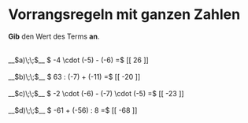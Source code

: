 <!--
version:  0.0.1

language: de

@style
main > *:not(:last-child) {
  margin-bottom: 3rem;
}

input {
    text-align: center;
}

.flex-container {
    display: flex;
    flex-wrap: wrap;
    align-items: stretch;
    gap: 20px;
}

.flex-child {
    flex: 1;
    min-width: 350px;
    margin-right: 20px;
}

@media (max-width: 400px) {
    .flex-child {
        flex: 100%;
        margin-right: 0;
    }
}
@end

formula: \carry   \textcolor{red}{\scriptsize #1}
formula: \digit   \rlap{\carry{#1}}\phantom{#2}#2
formula: \permil  \text{‰}

import: https://raw.githubusercontent.com/LiaTemplates/Tikz-Jax/main/README.md

script: https://cdn.jsdelivr.net/gh/LiaTemplates/Tikz-Jax@main/dist/index.js


tags: Vorrangsregeln, Negative Zahlen, leicht, niedrig, Angeben

comment: Rechne mit ganzen Zahlen im Kopf. Beachte die Vorrangsregeln.

author: Martin Lommatzsch

-->




# Vorrangsregeln mit ganzen Zahlen

**Gib** den Wert des Terms **an**.

<section class="flex-container">

<div class="flex-child">
<br>
__$a)\;\;$__ $ -4 \cdot (-5) - (-6) =$ [[  26  ]]
<br>
</div> 
<div class="flex-child">
<br>
__$b)\;\;$__ $ 63 : (-7) + (-11) =$ [[  -20  ]]
<br>
</div> 
<div class="flex-child">
<br>
__$c)\;\;$__ $ -2 \cdot (-6) - (-7) \cdot (-5) =$ [[  -23  ]]
<br>
</div> 
<div class="flex-child">
<br>
__$d)\;\;$__ $ -61 + (-56) : 8 =$ [[  -68  ]]
<br>
</div> 
</section>
<br>
<br>
<br>
<br>

